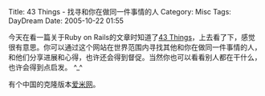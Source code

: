Title: 43 Things - 找寻和你在做同一件事情的人
Category: Misc
Tags: DayDream
Date: 2005-10-22 01:55



今天在看一篇关于Ruby on Rails的文章时知道了[43 Things](http://www.43things.com/)，上去看了下，感觉很有意思。你可以通过这个网站在世界范围内寻找其他和你在做同一件事情的人，和他们分享进展和心得，也许还会得到督促。当然你也可以看看别人都在干什么，也许会得到点启发。 ^_^

有个中国的克隆版本[爱米网](http://www.aimi.cn/)。

